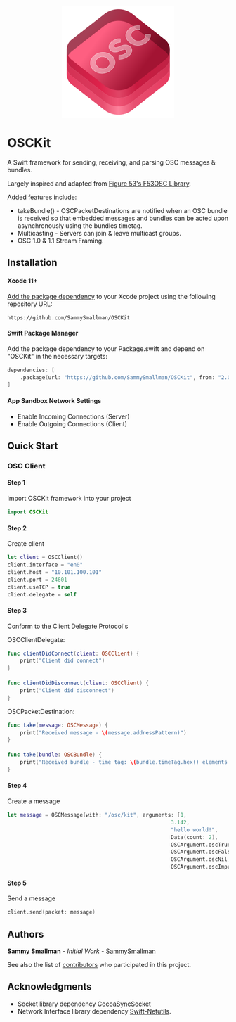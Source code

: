 <p align="center">
    <img src="osckit-icon.svg" width="256" align="middle" alt=“OSCKit”/>
</p>

# OSCKit
A Swift framework for sending, receiving, and parsing OSC messages &amp; bundles.

Largely inspired and adapted from [Figure 53's F53OSC Library](https://github.com/Figure53/F53OSC). 

Added features include:
 * takeBundle() - OSCPacketDestinations are notified when an OSC bundle is received so that embedded messages and bundles can be acted upon asynchronously using the bundles timetag.
 * Multicasting - Servers can join & leave multicast groups.
 * OSC 1.0 & 1.1 Stream Framing.

## Installation

#### Xcode 11+
[Add the package dependency](https://developer.apple.com/documentation/xcode/adding_package_dependencies_to_your_app) to your Xcode project using the following repository URL: 
``` 
https://github.com/SammySmallman/OSCKit
```
#### Swift Package Manager

Add the package dependency to your Package.swift and depend on "OSCKit" in the necessary targets:

```  swift
dependencies: [
    .package(url: "https://github.com/SammySmallman/OSCKit", from: "2.0.1")
]
```

#### App Sandbox Network Settings
- Enable Incoming Connections (Server)
- Enable Outgoing Connections (Client)

## Quick Start
### OSC Client
#### Step 1
Import OSCKit framework into your project
```swift
import OSCKit
```
#### Step 2
Create client
```swift
let client = OSCClient()
client.interface = "en0"
client.host = "10.101.100.101"
client.port = 24601
client.useTCP = true
client.delegate = self
```
#### Step 3
Conform to the Client Delegate Protocol's 

OSCClientDelegate:
```swift
func clientDidConnect(client: OSCClient) {
    print("Client did connect")
}

func clientDidDisconnect(client: OSCClient) {
    print("Client did disconnect")
}
```    

OSCPacketDestination:
```swift
func take(message: OSCMessage) {
    print("Received message - \(message.addressPattern)")
}

func take(bundle: OSCBundle) {
    print("Received bundle - time tag: \(bundle.timeTag.hex() elements: \(bundle.elements.count)")
}
```   
#### Step 4
Create a message
```swift
let message = OSCMessage(with: "/osc/kit", arguments: [1,
                                                    3.142,
                                                    "hello world!",
                                                    Data(count: 2),
                                                    OSCArgument.oscTrue,
                                                    OSCArgument.oscFalse,
                                                    OSCArgument.oscNil,
                                                    OSCArgument.oscImpulse])
```
#### Step 5
Send a message
```swift
client.send(packet: message)
```

## Authors

**Sammy Smallman** - *Initial Work* - [SammySmallman](https://github.com/sammysmallman)

See also the list of [contributors](https://github.com/SammyTheHand/OSCKit/graphs/contributors) who participated in this project.

## Acknowledgments

* Socket library dependency [CocoaSyncSocket](https://github.com/robbiehanson/CocoaAsyncSocket)
* Network Interface library dependency [Swift-Netutils](https://github.com/svdo/swift-netutils).
